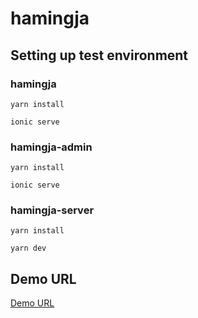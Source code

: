 # hamingja


## Setting up test environment


### hamingja
```
yarn install
```
```
ionic serve
```
### hamingja-admin
```
yarn install
```
```
ionic serve
```
### hamingja-server
```
yarn install
```
```
yarn dev
```

## Demo URL
[Demo URL](https://slpvh.github.io/hamingja/ "")